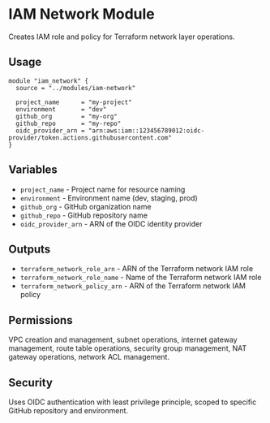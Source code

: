 # IAM Network Module

Creates IAM role and policy for Terraform network layer operations.

## Usage

```hcl
module "iam_network" {
  source = "../modules/iam-network"

  project_name      = "my-project"
  environment       = "dev"
  github_org        = "my-org"
  github_repo       = "my-repo"
  oidc_provider_arn = "arn:aws:iam::123456789012:oidc-provider/token.actions.githubusercontent.com"
}
```

## Variables

- `project_name` - Project name for resource naming
- `environment` - Environment name (dev, staging, prod)
- `github_org` - GitHub organization name
- `github_repo` - GitHub repository name
- `oidc_provider_arn` - ARN of the OIDC identity provider

## Outputs

- `terraform_network_role_arn` - ARN of the Terraform network IAM role
- `terraform_network_role_name` - Name of the Terraform network IAM role
- `terraform_network_policy_arn` - ARN of the Terraform network IAM policy

## Permissions

VPC creation and management, subnet operations, internet gateway management, route table operations, security group management, NAT gateway operations, network ACL management.

## Security

Uses OIDC authentication with least privilege principle, scoped to specific GitHub repository and environment.

